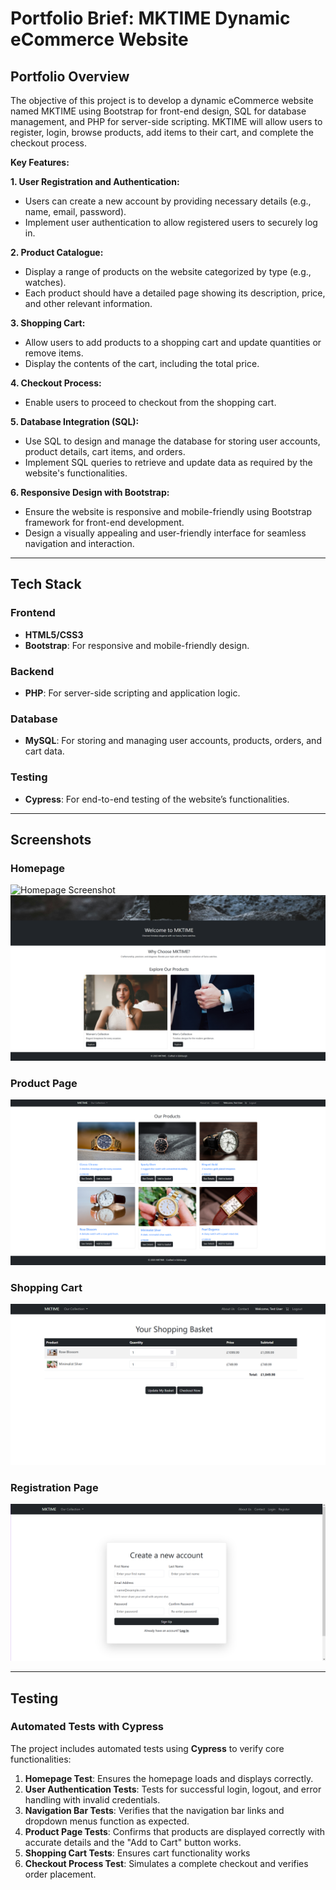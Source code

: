 # **Portfolio Brief: MKTIME Dynamic eCommerce Website**

## **Portfolio Overview**

The objective of this project is to develop a dynamic eCommerce website named MKTIME using Bootstrap for front-end design, SQL for database management, and PHP for server-side scripting. MKTIME will allow users to register, login, browse products, add items to their cart, and complete the checkout process.

**Key Features:**

**1. User Registration and Authentication:**

-   Users can create a new account by providing necessary details (e.g., name, email, password).
-   Implement user authentication to allow registered users to securely log in.

**2. Product Catalogue:**

-   Display a range of products on the website categorized by type (e.g., watches).
-   Each product should have a detailed page showing its description, price, and other relevant information.

**3. Shopping Cart:**

-   Allow users to add products to a shopping cart and update quantities or remove items.
-   Display the contents of the cart, including the total price.

**4. Checkout Process:**

-   Enable users to proceed to checkout from the shopping cart.

**5. Database Integration (SQL):**

-   Use SQL to design and manage the database for storing user accounts, product details, cart items, and orders.
-   Implement SQL queries to retrieve and update data as required by the website's functionalities.

**6. Responsive Design with Bootstrap:**

-   Ensure the website is responsive and mobile-friendly using Bootstrap framework for front-end development.
-   Design a visually appealing and user-friendly interface for seamless navigation and interaction.

----------

## **Tech Stack**

### **Frontend**

-   **HTML5/CSS3**
-   **Bootstrap**: For responsive and mobile-friendly design.

### **Backend**

-   **PHP**: For server-side scripting and application logic.

### **Database**

-   **MySQL**: For storing and managing user accounts, products, orders, and cart data.

### **Testing**

-   **Cypress**: For end-to-end testing of the website’s functionalities.

----------

## **Screenshots**

### **Homepage**
![Homepage Screenshot](image/screenshots/homepage.png)
![Homepage Screenshot](image/screenshots/homepage2.png)

### **Product Page**
![Product Page Screenshot](image/screenshots/products.png)

### **Shopping Cart**
![Shopping Cart Screenshot](image/screenshots/shopping_basket.png)

### **Registration Page**
![Checkout Page Screenshot](image/screenshots/register.png)

----------

## **Testing**

### **Automated Tests with Cypress**

The project includes automated tests using **Cypress** to verify core functionalities:

1.  **Homepage Test**: Ensures the homepage loads and displays correctly.
2.  **User Authentication Tests**: Tests for successful login, logout, and error handling with invalid credentials.
3.  **Navigation Bar Tests**: Verifies that the navigation bar links and dropdown menus function as expected.
4.  **Product Page Tests**: Confirms that products are displayed correctly with accurate details and the "Add to Cart" button works.
5.  **Shopping Cart Tests**: Ensures cart functionality works
6.  **Checkout Process Test**: Simulates a complete checkout and verifies order placement.